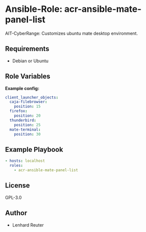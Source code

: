 # Ansible-Role: acr-ansible-mate-panel-list

AIT-CyberRange: Customizes ubuntu mate desktop environment.


## Requirements

- Debian or Ubuntu 

## Role Variables

**Example config:**

```yaml
client_launcher_objects:
  caja-filebrowser:
    position: 15
  firefox:
    position: 20
  thunderbird:
    position: 25
  mate-terminal:
    position: 30
```

## Example Playbook

```yaml
- hosts: localhost
  roles:
    - acr-ansible-mate-panel-list
```

## License

GPL-3.0

## Author

- Lenhard Reuter